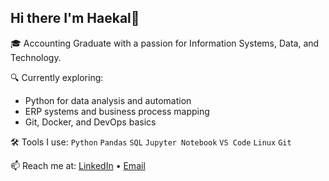 ## Hi there I'm Haekal👋

🎓 Accounting Graduate with a passion for Information Systems, Data, and Technology.

🔍 Currently exploring:
- Python for data analysis and automation
- ERP systems and business process mapping
- Git, Docker, and DevOps basics

🛠 Tools I use:
`Python` `Pandas` `SQL` `Jupyter Notebook` `VS Code` `Linux` `Git`

📫 Reach me at: [LinkedIn](https://www.linkedin.com/in/haekalnurafrianto/) • [Email](h.n.afrianto@gmail.com)
<!--
**Haekalafrianto/haekalafrianto** is a ✨ _special_ ✨ repository because its `README.md` (this file) appears on your GitHub profile.

Here are some ideas to get you started:

- 🔭 I’m currently working on ...
- 🌱 I’m currently learning ...
- 👯 I’m looking to collaborate on ...
- 🤔 I’m looking for help with ...
- 💬 Ask me about ...
- 📫 How to reach me: ...
- 😄 Pronouns: ...
- ⚡ Fun fact: ...
-->
